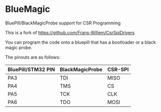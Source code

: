 # BlueMagic
BluePill/BlackMagicProbe support for CSR Programming

This is a fork of https://github.com/Frans-Willem/CsrSpiDrivers

You can program the code onto a bluepill that has a bootloader or a black magic probe.

The pinouts are as follows:

| BluePill/STM32 PIN |BlackMagicProbe|CSR-SPI|
|---------------------|---------------|-------|
|PA3|TDI|MISO|
|PA4|TMS|CS|
|PA5|TCK|CLK|
|PA6|TDO|MOSI|

